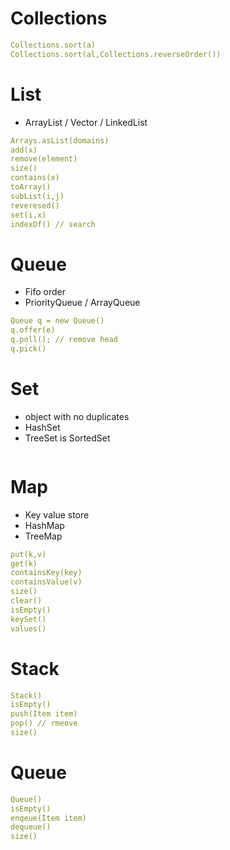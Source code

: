 # Collections
```yaml
Collections.sort(a)
Collections.sort(al,Collections.reverseOrder())

```

# List
- ArrayList / Vector / LinkedList
```yaml
Arrays.asList(domains)
add(x)
remove(element)
size()
contains(x)
toArray()
subList(i,j)
reveresed()
set(i,x)
indexOf() // search

```
# Queue
- Fifo order
- PriorityQueue / ArrayQueue 
```yaml
Queue q = new Queue()
q.offer(e)
q.poll(); // remove head
q.pick()
``` 

# Set
- object with no duplicates
- HashSet
- TreeSet is SortedSet
```yaml

```
# Map
- Key value store
- HashMap
- TreeMap
```yaml
put(k,v)
get(k)
containsKey(key)
containsValue(v)
size()
clear()
isEmpty()
keySet()
values()
``` 


# Stack
```yaml
Stack()
isEmpty()
push(Item item)
pop() // rmeove
size()
```
# Queue
```yaml
Queue()
isEmpty()
enqeue(Item item)
dequeue()
size()
```